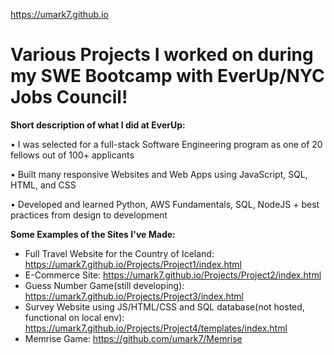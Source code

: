 https://umark7.github.io
# Various Projects I worked on during my SWE Bootcamp with EverUp/NYC Jobs Council!

**Short description of what I did at EverUp:**

• I was selected for a full-stack Software Engineering program as one of 20 fellows out of 100+ applicants

• Built many responsive Websites and Web Apps using JavaScript, SQL, HTML, and CSS

• Developed and learned Python, AWS Fundamentals, SQL, NodeJS + best practices from design to development

**Some Examples of the Sites I've Made:**

- Full Travel Website for the Country of Iceland: https://umark7.github.io/Projects/Project1/index.html
- E-Commerce Site: https://umark7.github.io/Projects/Project2/index.html
- Guess Number Game(still developing): https://umark7.github.io/Projects/Project3/index.html
- Survey Website using JS/HTML/CSS and SQL database(not hosted, functional on local env): https://umark7.github.io/Projects/Project4/templates/index.html
- Memrise Game: https://github.com/umark7/Memrise

